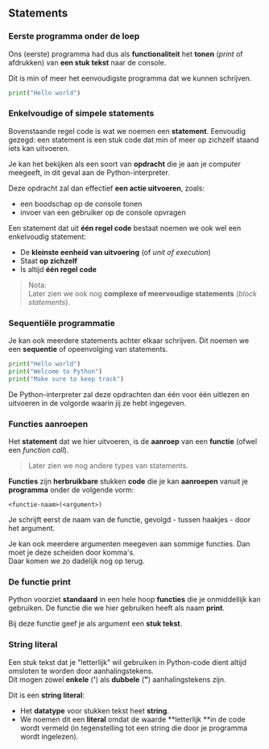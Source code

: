 ## Statements

### Eerste programma onder de loep

Ons (eerste) programma had dus als **functionaliteit** het **tonen** (*print* of afdrukken) van **een stuk tekst** naar de console.

Dit is min of meer het eenvoudigste programma dat we kunnen schrijven.

~~~python
print("Hello world")
~~~

### Enkelvoudige of simpele statements

Bovenstaande regel code is wat we noemen een **statement**. Eenvoudig gezegd: een statement is een stuk code dat min of meer op zichzelf staand iets kan uitvoeren.

Je kan het bekijken als een soort van **opdracht** die je aan je computer meegeeft, in dit geval aan de Python-interpreter.

Deze opdracht zal dan effectief **een actie uitvoeren**, zoals:
        
* een boodschap op de console tonen
* invoer van een gebruiker op de console opvragen

Een statement dat uit **één regel code** bestaat noemen we ook wel een enkelvoudig statement:

* De **kleinste eenheid van uitvoering** (of *unit of execution*)
* Staat **op zichzelf**
* Is altijd **één regel code**

> Nota:  
> Later zien we ook nog **complexe of meervoudige statements** (*block statements*).

### Sequentiële programmatie

Je kan ook meerdere statements achter elkaar schrijven. Dit noemen we een **sequentie** of opeenvolging van statements.

~~~python
print("Hello world")
print("Welcome to Python")
print("Make sure to keep track")
~~~

De Python-interpreter zal deze opdrachten dan één voor één uitlezen en uitvoeren in de volgorde waarin jij ze hebt ingegeven.

### Functies aanroepen

Het **statement** dat we hier uitvoeren, is de **aanroep** van een **functie** (ofwel een *function call*).  

> Later zien we nog andere types van statements.

**Functies** zijn **herbruikbare** stukken **code** die je kan **aanroepen** vanuit je **programma** onder de volgende vorm: 

~~~
<functie-naam>(<argument>)
~~~

Je schrijft eerst de naam van de functie, gevolgd - tussen haakjes - door het argument.  

Je kan ook meerdere argumenten meegeven aan sommige functies. Dan moet je deze scheiden door komma's.  
Daar komen we zo dadelijk nog op terug.

### De functie print

Python voorziet **standaard** in een hele hoop **functies** die je onmiddellijk kan gebruiken.
De functie die we hier gebruiken heeft als naam **print**.  

Bij deze functie geef je als argument een **stuk tekst**.  

### String literal

Een stuk tekst dat je "letterlijk" wil gebruiken in Python-code dient altijd omsloten te worden door aanhalingstekens.  
Dit mogen zowel **enkele** (**'**) als **dubbele** (**"**) aanhalingstekens zijn.  

Dit is een **string literal**:

* Het **datatype** voor stukken tekst heet **string**.
* We noemen dit een **literal** omdat de waarde **letterlijk **in de code wordt vermeld
  (in tegenstelling tot een string die door je programma wordt ingelezen).
